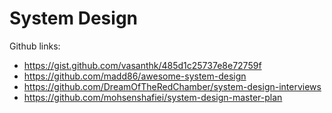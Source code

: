 # System Design

Github links:
- https://gist.github.com/vasanthk/485d1c25737e8e72759f
- https://github.com/madd86/awesome-system-design
- https://github.com/DreamOfTheRedChamber/system-design-interviews
- https://github.com/mohsenshafiei/system-design-master-plan
